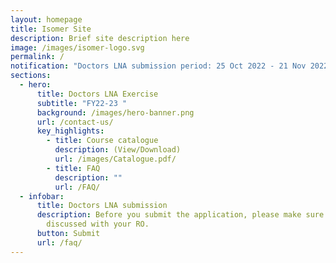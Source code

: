 ```yaml
---
layout: homepage
title: Isomer Site
description: Brief site description here
image: /images/isomer-logo.svg
permalink: /
notification: "Doctors LNA submission period: 25 Oct 2022 - 21 Nov 2022"
sections:
  - hero:
      title: Doctors LNA Exercise
      subtitle: "FY22-23 "
      background: /images/hero-banner.png
      url: /contact-us/
      key_highlights:
        - title: Course catalogue
          description: (View/Download)
          url: /images/Catalogue.pdf/
        - title: FAQ
          description: ""
          url: /FAQ/
  - infobar:
      title: Doctors LNA submission
      description: Before you submit the application, please make sure that you have
        discussed with your RO.
      button: Submit
      url: /faq/
---
```

